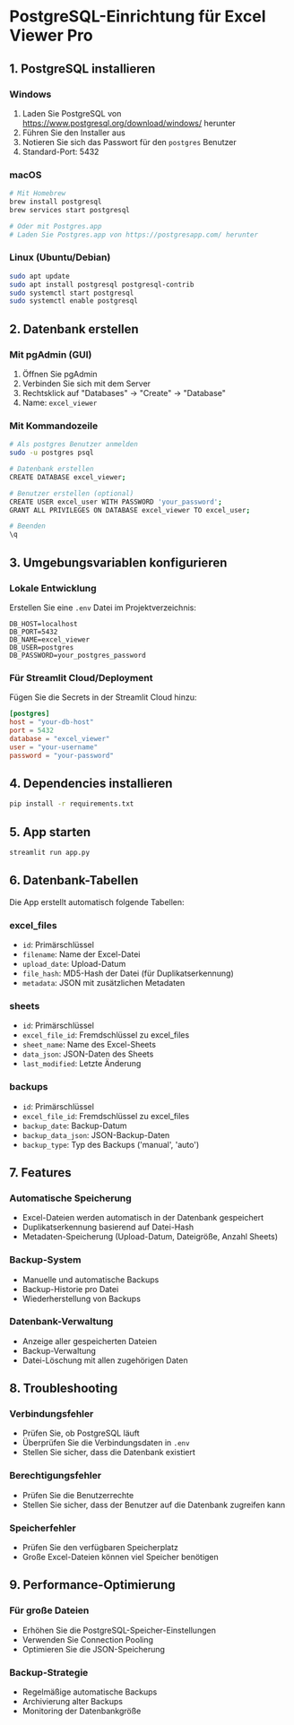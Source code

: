 # PostgreSQL-Einrichtung für Excel Viewer Pro

## 1. PostgreSQL installieren

### Windows
1. Laden Sie PostgreSQL von https://www.postgresql.org/download/windows/ herunter
2. Führen Sie den Installer aus
3. Notieren Sie sich das Passwort für den `postgres` Benutzer
4. Standard-Port: 5432

### macOS
```bash
# Mit Homebrew
brew install postgresql
brew services start postgresql

# Oder mit Postgres.app
# Laden Sie Postgres.app von https://postgresapp.com/ herunter
```

### Linux (Ubuntu/Debian)
```bash
sudo apt update
sudo apt install postgresql postgresql-contrib
sudo systemctl start postgresql
sudo systemctl enable postgresql
```

## 2. Datenbank erstellen

### Mit pgAdmin (GUI)
1. Öffnen Sie pgAdmin
2. Verbinden Sie sich mit dem Server
3. Rechtsklick auf "Databases" → "Create" → "Database"
4. Name: `excel_viewer`

### Mit Kommandozeile
```bash
# Als postgres Benutzer anmelden
sudo -u postgres psql

# Datenbank erstellen
CREATE DATABASE excel_viewer;

# Benutzer erstellen (optional)
CREATE USER excel_user WITH PASSWORD 'your_password';
GRANT ALL PRIVILEGES ON DATABASE excel_viewer TO excel_user;

# Beenden
\q
```

## 3. Umgebungsvariablen konfigurieren

### Lokale Entwicklung
Erstellen Sie eine `.env` Datei im Projektverzeichnis:

```env
DB_HOST=localhost
DB_PORT=5432
DB_NAME=excel_viewer
DB_USER=postgres
DB_PASSWORD=your_postgres_password
```

### Für Streamlit Cloud/Deployment
Fügen Sie die Secrets in der Streamlit Cloud hinzu:

```toml
[postgres]
host = "your-db-host"
port = 5432
database = "excel_viewer"
user = "your-username"
password = "your-password"
```

## 4. Dependencies installieren

```bash
pip install -r requirements.txt
```

## 5. App starten

```bash
streamlit run app.py
```

## 6. Datenbank-Tabellen

Die App erstellt automatisch folgende Tabellen:

### excel_files
- `id`: Primärschlüssel
- `filename`: Name der Excel-Datei
- `upload_date`: Upload-Datum
- `file_hash`: MD5-Hash der Datei (für Duplikatserkennung)
- `metadata`: JSON mit zusätzlichen Metadaten

### sheets
- `id`: Primärschlüssel
- `excel_file_id`: Fremdschlüssel zu excel_files
- `sheet_name`: Name des Excel-Sheets
- `data_json`: JSON-Daten des Sheets
- `last_modified`: Letzte Änderung

### backups
- `id`: Primärschlüssel
- `excel_file_id`: Fremdschlüssel zu excel_files
- `backup_date`: Backup-Datum
- `backup_data_json`: JSON-Backup-Daten
- `backup_type`: Typ des Backups ('manual', 'auto')

## 7. Features

### Automatische Speicherung
- Excel-Dateien werden automatisch in der Datenbank gespeichert
- Duplikatserkennung basierend auf Datei-Hash
- Metadaten-Speicherung (Upload-Datum, Dateigröße, Anzahl Sheets)

### Backup-System
- Manuelle und automatische Backups
- Backup-Historie pro Datei
- Wiederherstellung von Backups

### Datenbank-Verwaltung
- Anzeige aller gespeicherten Dateien
- Backup-Verwaltung
- Datei-Löschung mit allen zugehörigen Daten

## 8. Troubleshooting

### Verbindungsfehler
- Prüfen Sie, ob PostgreSQL läuft
- Überprüfen Sie die Verbindungsdaten in `.env`
- Stellen Sie sicher, dass die Datenbank existiert

### Berechtigungsfehler
- Prüfen Sie die Benutzerrechte
- Stellen Sie sicher, dass der Benutzer auf die Datenbank zugreifen kann

### Speicherfehler
- Prüfen Sie den verfügbaren Speicherplatz
- Große Excel-Dateien können viel Speicher benötigen

## 9. Performance-Optimierung

### Für große Dateien
- Erhöhen Sie die PostgreSQL-Speicher-Einstellungen
- Verwenden Sie Connection Pooling
- Optimieren Sie die JSON-Speicherung

### Backup-Strategie
- Regelmäßige automatische Backups
- Archivierung alter Backups
- Monitoring der Datenbankgröße 